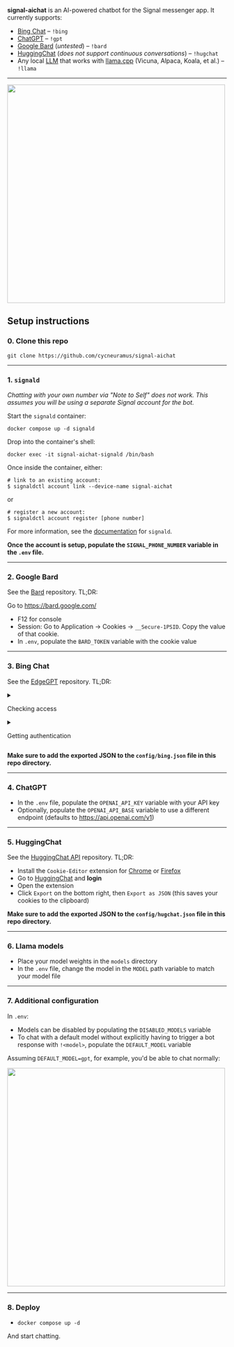 __signal-aichat__ is an AI-powered chatbot for the Signal messenger app. It currently supports:

- [Bing Chat](https://bing.com/chat) – `!bing`
- [ChatGPT](https://chat.openai.com/) – `!gpt`
- [Google Bard](https://bard.google.com) (*untested*) – `!bard`
- [HuggingChat](https://huggingface.co/chat/) (*does not support continuous conversations*) – `!hugchat`
- Any local [LLM](https://en.wikipedia.org/wiki/Large_language_model) that works with [llama.cpp](https://github.com/ggerganov/llama.cpp) (Vicuna, Alpaca, Koala, et al.) – `!llama`

---

<p>
 <img src="https://github.com/cycneuramus/signal-aichat/blob/master/.github/screenshot.png" width=500 />
</p>

## Setup instructions

### 0. Clone this repo

`git clone https://github.com/cycneuramus/signal-aichat`

---

### 1. `signald`

*Chatting with your own number via "Note to Self" does not work. This assumes you will be using a separate Signal account for the bot.*

Start the `signald` container:

```
docker compose up -d signald
```

Drop into the container's shell:

```
docker exec -it signal-aichat-signald /bin/bash
```

Once inside the container, either:

```
# link to an existing account:
$ signaldctl account link --device-name signal-aichat
```

or

```
# register a new account:
$ signaldctl account register [phone number]
```

For more information, see the [documentation](https://signald.org/articles/getting-started/) for `signald`.

__Once the account is setup, populate the `SIGNAL_PHONE_NUMBER` variable in the `.env` file.__

---

### 2. Google Bard

See the [Bard](https://github.com/acheong08/Bard) repository. TL;DR:

Go to https://bard.google.com/

- F12 for console
- Session: Go to Application -> Cookies -> `__Secure-1PSID`. Copy the value of that cookie.
- In `.env`, populate the `BARD_TOKEN` variable with the cookie value

---

### 3. Bing Chat

See the [EdgeGPT](https://github.com/acheong08/EdgeGPT) repository. TL;DR:

<details>
  <summary>

Checking access

  </summary>

- Install the latest version of Microsoft Edge
- Alternatively, you can use any browser and set the user-agent to look like you're using Edge (e.g., `Mozilla/5.0 (Windows NT 10.0; Win64; x64) AppleWebKit/537.36 (KHTML, like Gecko) Chrome/111.0.0.0 Safari/537.36 Edg/111.0.1661.51`). You can do this easily with an extension like "User-Agent Switcher and Manager" for [Chrome](https://chrome.google.com/webstore/detail/user-agent-switcher-and-m/bhchdcejhohfmigjafbampogmaanbfkg) and [Firefox](https://addons.mozilla.org/en-US/firefox/addon/user-agent-string-switcher/).
- Open [bing.com/chat](https://bing.com/chat)
- If you see a chat feature, you are good to go

</details>

<details>
  <summary>

Getting authentication

  </summary>

- Install the cookie editor extension for [Chrome](https://chrome.google.com/webstore/detail/cookie-editor/hlkenndednhfkekhgcdicdfddnkalmdm) or [Firefox](https://addons.mozilla.org/en-US/firefox/addon/cookie-editor/)
- Go to `bing.com`
- Open the extension
- Click "Export" on the bottom right, then "Export as JSON" (this saves your cookies to the clipboard)
- Paste your cookies into a file named `bing.json`

</details>

__Make sure to add the exported JSON to the `config/bing.json` file in this repo directory.__

---

### 4. ChatGPT

- In the `.env` file, populate the `OPENAI_API_KEY` variable with your API key
- Optionally, populate the `OPENAI_API_BASE` variable to use a different endpoint (defaults to <https://api.openai.com/v1>)

---

### 5. HuggingChat

See the [HuggingChat API](https://github.com/Soulter/hugging-chat-api) repository. TL;DR:

- Install the `Cookie-Editor` extension for [Chrome](https://chrome.google.com/webstore/detail/cookie-editor/hlkenndednhfkekhgcdicdfddnkalmdm) or [Firefox](https://addons.mozilla.org/en-US/firefox/addon/cookie-editor/)
- Go to [HuggingChat](https://huggingface.co/chat) and **login**
- Open the extension
- Click `Export` on the bottom right, then `Export as JSON` (this saves your cookies to the clipboard)

__Make sure to add the exported JSON to the `config/hugchat.json` file in this repo directory.__

---
### 6. Llama models

- Place your model weights in the `models` directory
- In the `.env` file, change the model in the `MODEL` path variable to match your model file

---

### 7. Additional configuration

In `.env`:

- Models can be disabled by populating the `DISABLED_MODELS` variable
- To chat with a default model without explicitly having to trigger a bot response with `!<model>`, populate the `DEFAULT_MODEL` variable

Assuming `DEFAULT_MODEL=gpt`, for example, you'd be able to chat normally:

<p>
 <img src="https://github.com/cycneuramus/signal-aichat/blob/master/.github/default_model.png" width=500 />
</p>

---

### 8. Deploy

- `docker compose up -d`

And start chatting.
